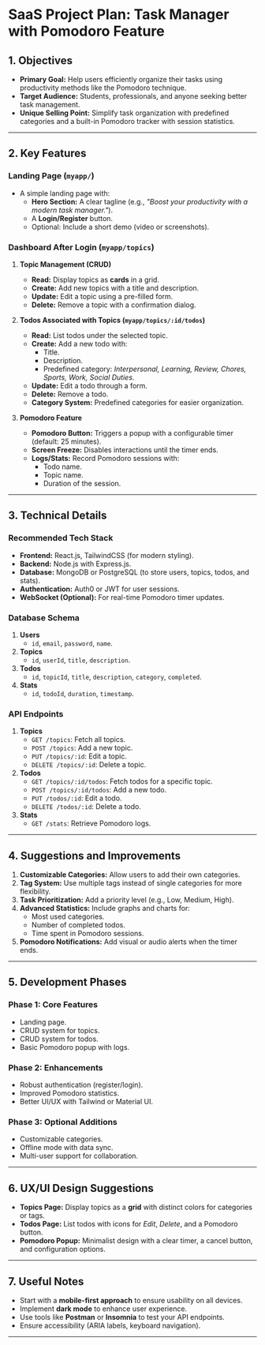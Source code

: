 # SaaS Project Plan: Task Manager with Pomodoro Feature

## 1. Objectives

-   **Primary Goal:** Help users efficiently organize their tasks using productivity methods like the Pomodoro technique.
-   **Target Audience:** Students, professionals, and anyone seeking better task management.
-   **Unique Selling Point:** Simplify task organization with predefined categories and a built-in Pomodoro tracker with session statistics.

---

## 2. Key Features

### **Landing Page (`myapp/`)**

-   A simple landing page with:
    -   **Hero Section:** A clear tagline (e.g., _"Boost your productivity with a modern task manager."_).
    -   A **Login/Register** button.
    -   Optional: Include a short demo (video or screenshots).

### **Dashboard After Login (`myapp/topics`)**

1. **Topic Management (CRUD)**

    - **Read:** Display topics as **cards** in a grid.
    - **Create:** Add new topics with a title and description.
    - **Update:** Edit a topic using a pre-filled form.
    - **Delete:** Remove a topic with a confirmation dialog.

2. **Todos Associated with Topics (`myapp/topics/:id/todos`)**

    - **Read:** List todos under the selected topic.
    - **Create:** Add a new todo with:
        - Title.
        - Description.
        - Predefined category: _Interpersonal, Learning, Review, Chores, Sports, Work, Social Duties_.
    - **Update:** Edit a todo through a form.
    - **Delete:** Remove a todo.
    - **Category System:** Predefined categories for easier organization.

3. **Pomodoro Feature**
    - **Pomodoro Button:** Triggers a popup with a configurable timer (default: 25 minutes).
    - **Screen Freeze:** Disables interactions until the timer ends.
    - **Logs/Stats:** Record Pomodoro sessions with:
        - Todo name.
        - Topic name.
        - Duration of the session.

---

## 3. Technical Details

### **Recommended Tech Stack**

-   **Frontend:** React.js, TailwindCSS (for modern styling).
-   **Backend:** Node.js with Express.js.
-   **Database:** MongoDB or PostgreSQL (to store users, topics, todos, and stats).
-   **Authentication:** Auth0 or JWT for user sessions.
-   **WebSocket (Optional):** For real-time Pomodoro timer updates.

### **Database Schema**

1. **Users**
    - `id`, `email`, `password`, `name`.
2. **Topics**
    - `id`, `userId`, `title`, `description`.
3. **Todos**
    - `id`, `topicId`, `title`, `description`, `category`, `completed`.
4. **Stats**
    - `id`, `todoId`, `duration`, `timestamp`.

### **API Endpoints**

1. **Topics**
    - `GET /topics`: Fetch all topics.
    - `POST /topics`: Add a new topic.
    - `PUT /topics/:id`: Edit a topic.
    - `DELETE /topics/:id`: Delete a topic.
2. **Todos**
    - `GET /topics/:id/todos`: Fetch todos for a specific topic.
    - `POST /topics/:id/todos`: Add a new todo.
    - `PUT /todos/:id`: Edit a todo.
    - `DELETE /todos/:id`: Delete a todo.
3. **Stats**
    - `GET /stats`: Retrieve Pomodoro logs.

---

## 4. Suggestions and Improvements

1. **Customizable Categories:** Allow users to add their own categories.
2. **Tag System:** Use multiple tags instead of single categories for more flexibility.
3. **Task Prioritization:** Add a priority level (e.g., Low, Medium, High).
4. **Advanced Statistics:** Include graphs and charts for:
    - Most used categories.
    - Number of completed todos.
    - Time spent in Pomodoro sessions.
5. **Pomodoro Notifications:** Add visual or audio alerts when the timer ends.

---

## 5. Development Phases

### **Phase 1: Core Features**

-   Landing page.
-   CRUD system for topics.
-   CRUD system for todos.
-   Basic Pomodoro popup with logs.

### **Phase 2: Enhancements**

-   Robust authentication (register/login).
-   Improved Pomodoro statistics.
-   Better UI/UX with Tailwind or Material UI.

### **Phase 3: Optional Additions**

-   Customizable categories.
-   Offline mode with data sync.
-   Multi-user support for collaboration.

---

## 6. UX/UI Design Suggestions

-   **Topics Page:** Display topics as a **grid** with distinct colors for categories or tags.
-   **Todos Page:** List todos with icons for _Edit_, _Delete_, and a Pomodoro button.
-   **Pomodoro Popup:** Minimalist design with a clear timer, a cancel button, and configuration options.

---

## 7. Useful Notes

-   Start with a **mobile-first approach** to ensure usability on all devices.
-   Implement **dark mode** to enhance user experience.
-   Use tools like **Postman** or **Insomnia** to test your API endpoints.
-   Ensure accessibility (ARIA labels, keyboard navigation).

---

